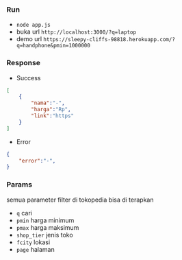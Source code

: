 ### Run
- `node app.js`
- buka url `http://localhost:3000/?q=laptop`
- demo url `https://sleepy-cliffs-98818.herokuapp.com/?q=handphone&pmin=1000000`

### Response
- Success
```json
[
    {
        "nama":"-",
        "harga":"Rp",
        "link":"https"
    }
]
```

- Error
```json
{
    "error":"-",
}
```


### Params

semua parameter filter di tokopedia bisa di terapkan

- `q` cari
- `pmin` harga minimum
- `pmax` harga maksimum
- `shop_tier` jenis toko
- `fcity` lokasi
- `page` halaman